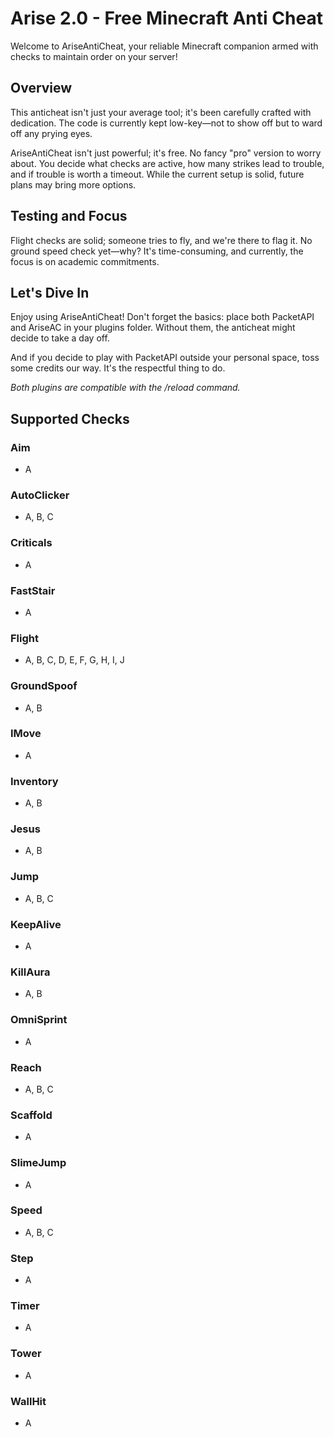 # Arise 2.0 - Free Minecraft Anti Cheat

Welcome to AriseAntiCheat, your reliable Minecraft companion armed with checks to maintain order on your server!

## Overview

This anticheat isn't just your average tool; it's been carefully crafted with dedication. The code is currently kept low-key—not to show off but to ward off any prying eyes.

AriseAntiCheat isn't just powerful; it's free. No fancy "pro" version to worry about. You decide what checks are active, how many strikes lead to trouble, and if trouble is worth a timeout. While the current setup is solid, future plans may bring more options.

## Testing and Focus

Flight checks are solid; someone tries to fly, and we're there to flag it. No ground speed check yet—why? It's time-consuming, and currently, the focus is on academic commitments.

## Let's Dive In

Enjoy using AriseAntiCheat! Don't forget the basics: place both PacketAPI and AriseAC in your plugins folder. Without them, the anticheat might decide to take a day off.

And if you decide to play with PacketAPI outside your personal space, toss some credits our way. It's the respectful thing to do.

*Both plugins are compatible with the /reload command.*

## Supported Checks

### Aim
- A

### AutoClicker
- A, B, C

### Criticals
- A

### FastStair
- A

### Flight
- A, B, C, D, E, F, G, H, I, J

### GroundSpoof
- A, B

### IMove
- A

### Inventory
- A, B

### Jesus
- A, B

### Jump
- A, B, C

### KeepAlive
- A

### KillAura
- A, B

### OmniSprint
- A

### Reach
- A, B, C

### Scaffold
- A

### SlimeJump
- A

### Speed
- A, B, C

### Step
- A

### Timer
- A

### Tower
- A

### WallHit
- A
